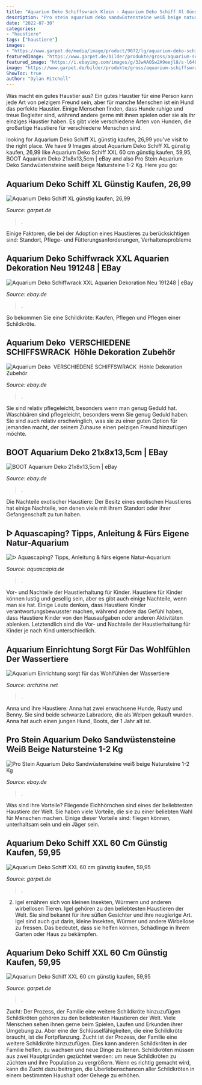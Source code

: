```yaml
---
title: "Aquarium Deko Schiffswrack Klein - Aquarium Deko Schiff Xl Günstig Kaufen, 26,99"
description: "Pro stein aquarium deko sandwüstensteine weiß beige natursteine 1-2 kg"
date: "2022-07-30"
categories:
- "haustiere"
tags: ["haustiere"]
images:
- "https://www.garpet.de/media/image/product/9072/lg/aquarium-deko-schiffswrack-25-cm~4.jpg"
featuredImage: "https://www.garpet.de/bilder/produkte/gross/aquarium-schiffswrack-2-teilig-zwei-teiliges-grosses-Schiff_b2.jpg"
featured_image: "https://i.ebayimg.com/images/g/3JwAAOSw2A9eejl8/s-l640.jpg"
image: "https://www.garpet.de/bilder/produkte/gross/aquarium-schiffswrack-2-teilig-zwei-teiliges-grosses-Schiff_b2.jpg"
ShowToc: true
author: "Dylan Mitchell"
---
```



Was macht ein gutes Haustier aus?
Ein gutes Haustier für eine Person kann jede Art von pelzigem Freund sein, aber für manche Menschen ist ein Hund das perfekte Haustier. Einige Menschen finden, dass Hunde ruhige und treue Begleiter sind, während andere gerne mit ihnen spielen oder sie als ihr einziges Haustier haben. Es gibt viele verschiedene Arten von Hunden, die großartige Haustiere für verschiedene Menschen sind.

	

		
looking for Aquarium Deko Schiff XL günstig kaufen, 26,99 you've visit to the right place. We have 9 Images about Aquarium Deko Schiff XL günstig kaufen, 26,99 like Aquarium Deko Schiff XXL 60 cm günstig kaufen, 59,95, BOOT Aquarium Deko 21x8x13,5cm | eBay and also Pro Stein Aquarium Deko Sandwüstensteine weiß beige Natursteine 1-2 Kg. Here you go:
		
    
## Aquarium Deko Schiff XL Günstig Kaufen, 26,99

<img loading=lazy src="https://www.garpet.de/media/image/product/9072/lg/aquarium-deko-schiffswrack-25-cm~4.jpg" onerror="this.onerror=null;this.src='https://tse4.mm.bing.net/th?id=OIP.ggwNe3oQBK_ENlfgtQ9UYgHaHa&amp;pid=15.1';" alt="Aquarium Deko Schiff XL günstig kaufen, 26,99">

_Source: garpet.de_

>. 

	

Einige Faktoren, die bei der Adoption eines Haustieres zu berücksichtigen sind: Standort, Pflege- und Fütterungsanforderungen, Verhaltensprobleme

    
## Aquarium Deko Schiffwrack XXL Aquarien Dekoration Neu 191248 | EBay

<img loading=lazy src="https://i.ebayimg.com/images/g/bK4AAOSwzu9gNWcL/s-l400.jpg" onerror="this.onerror=null;this.src='https://tse4.mm.bing.net/th?id=OIP.o_P5YhKpq9u-RUMcCSwy5QAAAA&amp;pid=15.1';" alt="Aquarium Deko Schiffwrack XXL Aquarien Dekoration Neu 191248 | eBay">

_Source: ebay.de_

>. 

	

So bekommen Sie eine Schildkröte: Kaufen, Pflegen und Pflegen einer Schildkröte.

    
## Aquarium Deko ️ VERSCHIEDENE SCHIFFSWRACK ️ Höhle Dekoration Zubehör

<img loading=lazy src="https://i.ebayimg.com/images/g/3JwAAOSw2A9eejl8/s-l640.jpg" onerror="this.onerror=null;this.src='https://tse3.mm.bing.net/th?id=OIP.FRpdCFWykXmgmZD8pa7NpgHaGJ&amp;pid=15.1';" alt="Aquarium Deko ️ VERSCHIEDENE SCHIFFSWRACK ️ Höhle Dekoration Zubehör">

_Source: ebay.de_

>. 

	

Sie sind relativ pflegeleicht, besonders wenn man genug Geduld hat.
Waschbären sind pflegeleicht, besonders wenn Sie genug Geduld haben. Sie sind auch relativ erschwinglich, was sie zu einer guten Option für jemanden macht, der seinem Zuhause einen pelzigen Freund hinzufügen möchte.

    
## BOOT Aquarium Deko 21x8x13,5cm | EBay

<img loading=lazy src="https://i.ebayimg.com/images/g/B4oAAOSw7EJZgKvX/s-l400.jpg" onerror="this.onerror=null;this.src='https://tse3.mm.bing.net/th?id=OIP.dyKhMAWrTTdDr3dReMhAYgAAAA&amp;pid=15.1';" alt="BOOT Aquarium Deko 21x8x13,5cm | eBay">

_Source: ebay.de_

>. 

	

Die Nachteile exotischer Haustiere: Der Besitz eines exotischen Haustieres hat einige Nachteile, von denen viele mit ihrem Standort oder ihrer Gefangenschaft zu tun haben.

    
## ᐅ Aquascaping? Tipps, Anleitung &amp; Fürs Eigene Natur-Aquarium

<img loading=lazy src="https://aquascapia.de/wp-content/uploads/2013/01/IMG_9527.jpg" onerror="this.onerror=null;this.src='https://tse4.mm.bing.net/th?id=OIP.cNmv4zZddRf6htSD7wZIbgHaE8&amp;pid=15.1';" alt="ᐅ Aquascaping? Tipps, Anleitung &amp; fürs eigene Natur-Aquarium">

_Source: aquascapia.de_

>. 

	

Vor- und Nachteile der Haustierhaltung für Kinder.
Haustiere für Kinder können lustig und gesellig sein, aber es gibt auch einige Nachteile, wenn man sie hat. Einige Leute denken, dass Haustiere Kinder verantwortungsbewusster machen, während andere das Gefühl haben, dass Haustiere Kinder von den Hausaufgaben oder anderen Aktivitäten ablenken. Letztendlich sind die Vor- und Nachteile der Haustierhaltung für Kinder je nach Kind unterschiedlich.

    
## Aquarium Einrichtung Sorgt Für Das Wohlfühlen Der Wassertiere

<img loading=lazy src="https://archzine.net/wp-content/uploads/2016/11/aquarium-gestaltung-mit-korallen-meerespflanzen-kleine-fische-aquarium-gestalten-1.jpg" onerror="this.onerror=null;this.src='https://tse4.mm.bing.net/th?id=OIP.09hdLCenNWNVUEkBRNdrowHaFj&amp;pid=15.1';" alt="Aquarium Einrichtung sorgt für das Wohlfühlen der Wassertiere">

_Source: archzine.net_

>. 

	

Anna und ihre Haustiere: Anna hat zwei erwachsene Hunde, Rusty und Benny. Sie sind beide schwarze Labradore, die als Welpen gekauft wurden. Anna hat auch einen jungen Hund, Boots, der 1 Jahr alt ist.

    
## Pro Stein Aquarium Deko Sandwüstensteine Weiß Beige Natursteine 1-2 Kg

<img loading=lazy src="https://cdn02.plentymarkets.com/9sy8qb9hlwp9/item/images/9305/full/Pro-STueCK-Aquarium-Deko-Natursteine-in-weiss-1-2-_1.JPG" onerror="this.onerror=null;this.src='https://tse1.mm.bing.net/th?id=OIP.Pds2l5fUIKj-smxStC5pTQHaE8&amp;pid=15.1';" alt="Pro Stein Aquarium Deko Sandwüstensteine weiß beige Natursteine 1-2 Kg">

_Source: ebay.de_

>. 

	

Was sind ihre Vorteile?
Fliegende Eichhörnchen sind eines der beliebtesten Haustiere der Welt. Sie haben viele Vorteile, die sie zu einer beliebten Wahl für Menschen machen. Einige dieser Vorteile sind: fliegen können, unterhaltsam sein und ein Jäger sein.

    
## Aquarium Deko Schiff XXL 60 Cm Günstig Kaufen, 59,95

<img loading=lazy src="https://www.garpet.de/bilder/produkte/gross/aquarium-schiffswrack-2-teilig-zwei-teiliges-grosses-Schiff_b2.jpg" onerror="this.onerror=null;this.src='https://tse1.mm.bing.net/th?id=OIP.VU94zgRUgUFmtxw3SvlkWAHaHa&amp;pid=15.1';" alt="Aquarium Deko Schiff XXL 60 cm günstig kaufen, 59,95">

_Source: garpet.de_

>. 

	

2. Igel ernähren sich von kleinen Insekten, Würmern und anderen wirbellosen Tieren.
Igel gehören zu den beliebtesten Haustieren der Welt. Sie sind bekannt für ihre süßen Gesichter und ihre neugierige Art. Igel sind auch gut darin, kleine Insekten, Würmer und andere Wirbellose zu fressen. Das bedeutet, dass sie helfen können, Schädlinge in Ihrem Garten oder Haus zu bekämpfen.

    
## Aquarium Deko Schiff XXL 60 Cm Günstig Kaufen, 59,95

<img loading=lazy src="https://www.garpet.de/bilder/produkte/gross/aquarium-schiffswrack-2-teilig-zwei-teiliges-grosses-Schiff_b5.jpg" onerror="this.onerror=null;this.src='https://tse4.mm.bing.net/th?id=OIP.vBan3JzNcKfHVvkpMsvhmgHaHa&amp;pid=15.1';" alt="Aquarium Deko Schiff XXL 60 cm günstig kaufen, 59,95">

_Source: garpet.de_

>. 

	

Zucht: Der Prozess, der Familie eine weitere Schildkröte hinzuzufügen
Schildkröten gehören zu den beliebtesten Haustieren der Welt. Viele Menschen sehen ihnen gerne beim Spielen, Laufen und Erkunden ihrer Umgebung zu. Aber eine der Schlüsselfähigkeiten, die eine Schildkröte braucht, ist die Fortpflanzung. Zucht ist der Prozess, der Familie eine weitere Schildkröte hinzuzufügen. Dies kann anderen Schildkröten in der Familie helfen, zu wachsen und neue Dinge zu lernen. Schildkröten müssen aus zwei Hauptgründen gezüchtet werden: um neue Schildkröten zu züchten und ihre Population zu vergrößern. Wenn es richtig gemacht wird, kann die Zucht dazu beitragen, die Überlebenschancen aller Schildkröten in einem bestimmten Haushalt oder Gehege zu erhöhen.

